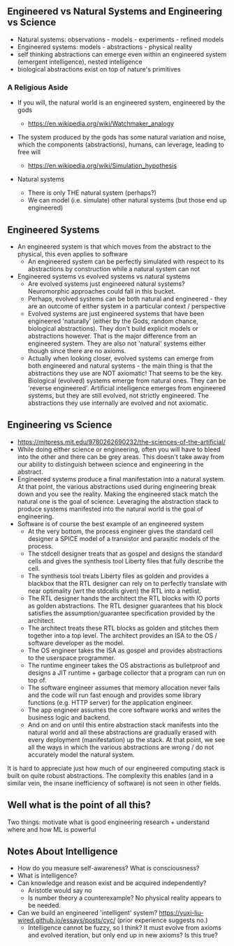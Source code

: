 ## Engineered vs Natural Systems and Engineering vs Science

- Natural systems: observations - models - experiments - refined models
- Engineered systems: models - abstractions - physical reality
- self thinking abstractions can emerge even within an engineered system (emergent intelligence), nested intelligence
- biological abstractions exist on top of nature's primitives

### A Religious Aside

- If you will, the natural world is an engineered system, engineered by the gods
  - https://en.wikipedia.org/wiki/Watchmaker_analogy
- The system produced by the gods has some natural variation and noise, which the components (abstractions), humans, can leverage, leading to free will
  - https://en.wikipedia.org/wiki/Simulation_hypothesis

- Natural systems
  - There is only THE natural system (perhaps?)
  - We can model (i.e. simulate) other natural systems (but those end up engineered)

## Engineered Systems

- An engineered system is that which moves from the abstract to the physical, this even applies to software
  - An engineered system can be perfectly simulated with respect to its abstractions by construction while a natural system can not
- Engineered systems vs evolved systems vs natural systems
  - Are evolved systems just engineered natural systems? Neuromorphic approaches could fall in this bucket.
  - Perhaps, evolved systems can be both natural and engineered - they are an outcome of either system in a particular context / perspective
  - Evolved systems are just engineered systems that have been engineered 'naturally' (either by the Gods, random chance, biological abstractions). They don't build explicit models or abstractions however. That is the major difference from an engineered system. They are also not 'natural' systems either though since there are no axioms.
  - Actually when looking closer, evolved systems can emerge from both engineered and natural systems - the main thing is that the abstractions they use are NOT axiomatic! That seems to be the key. Biological (evolved) systems emerge from natural ones. They can be 'reverse engineered'. Artificial intelligence emerges from engineered systems, but they are still evolved, not strictly engineered. The abstractions they use internally are evolved and not axiomatic.

## Engineering vs Science

- https://mitpress.mit.edu/9780262690232/the-sciences-of-the-artificial/
- While doing either science or engineering, often you will have to bleed into the other and there can be grey areas. This doesn't take away from our ability to distinguish between science and engineering in the abstract.
- Engineered systems produce a final manifestation into a natural system. At that point, the various abstractions used during engineering break down and you see the reality. Making the engineered stack match the natural one is the goal of science. Leveraging the abstraction stack to produce systems manifested into the natural world is the goal of engineering.
- Software is of course the best example of an engineered system
  - At the very bottom, the process engineer gives the standard cell designer a SPICE model of a transistor and parasitic models of the process.
  - The stdcell designer treats that as gospel and designs the standard cells and gives the synthesis tool Liberty files that fully describe the cell.
  - The synthesis tool treats Liberty files as golden and provides a blackbox that the RTL designer can rely on to perfectly translate with near optimality (wrt the stdcells given) the RTL into a netlist.
  - The RTL designer hands the architect the RTL blocks with IO ports as golden abstractions. The RTL designer guarantees that his block satisfies the assumption/guarantee specification provided by the architect.
  - The architect treats these RTL blocks as golden and stitches them together into a top level. The architect provides an ISA to the OS / software developer as the model.
  - The OS engineer takes the ISA as gospel and provides abstractions to the userspace programmer.
  - The runtime engineer takes the OS abstractions as bulletproof and designs a JIT runtime + garbage collector that a program can run on top of.
  - The software engineer assumes that memory allocation never fails and the code will run fast enough and provides some library functions (e.g. HTTP server) for the application engineer.
  - The app engineer assumes the core software works and writes the business logic and backend.
  - And on and on until this entire abstraction stack manifests into the natural world and all these abstractions are gradually erased with every deployment (manifestation) up the stack. At that point, we see all the ways in which the various abstractions are wrong / do not accurately model the natural system.

It is hard to appreciate just how much of our engineered computing stack is built on quite robust abstractions. The complexity this enables (and in a similar vein, the insane inefficiency of software) is not seen in other fields.

## Well what is the point of all this?

Two things: motivate what is good engineering research + understand where and how ML is powerful

## Notes About Intelligence

- How do you measure self-awareness? What is consciousness?
- What is intelligence?
- Can knowledge and reason exist and be acquired independently?
  - Aristotle would say no
  - Is number theory a counterexample? No physical reality appears to be needed.
- Can we build an engineered 'intelligent' system? https://yuxi-liu-wired.github.io/essays/posts/cyc/ (prior experience suggests no.)
  - Intelligence cannot be fuzzy, so I think? It must evolve from axioms and evolved iteration, but only end up in new axioms? Is this true?
